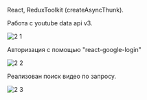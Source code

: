 React, ReduxToolkit (createAsyncThunk).

Работа с youtube data api v3. 

![2 1](https://user-images.githubusercontent.com/101303690/186919618-2d7c64b1-d8cf-42f8-818d-6b3221c13045.png)

Авторизация с помощью "react-google-login"

![2 2](https://user-images.githubusercontent.com/101303690/186919624-8a911a62-1e28-4a94-8920-4f4973ed49cd.png)

Реализован поиск видео по запросу.

![2 3](https://user-images.githubusercontent.com/101303690/186919629-5501726a-b5c1-4443-82ee-c91432dd7918.png)


